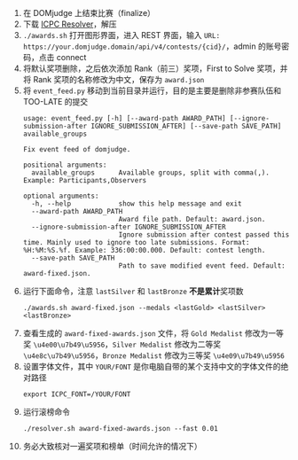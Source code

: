1. 在 DOMjudge 上结束比赛（finalize）
2. 下载 [ICPC Resolver](https://tools.icpc.global/resolver/)，解压
3. `./awards.sh` 打开图形界面，进入 REST 界面，输入 `URL: https://your.domjudge.domain/api/v4/contests/{cid}/`，admin 的账号密码，点击 connect
4. 将默认奖项删除，之后依次添加 Rank（前三）奖项，First to Solve 奖项，并将 Rank 奖项的名称修改为中文，保存为 `award.json`
5. 将 `event_feed.py` 移动到当前目录并运行，目的是主要是删除非参赛队伍和 TOO-LATE 的提交
   ```
   usage: event_feed.py [-h] [--award-path AWARD_PATH] [--ignore-submission-after IGNORE_SUBMISSION_AFTER] [--save-path SAVE_PATH] available_groups

   Fix event feed of domjudge.
   
   positional arguments:
     available_groups      Available groups, split with comma(,). Example: Participants,Observers
   
   optional arguments:
     -h, --help            show this help message and exit
     --award-path AWARD_PATH
                           Award file path. Default: award.json.
     --ignore-submission-after IGNORE_SUBMISSION_AFTER
                           Ignore submission after contest passed this time. Mainly used to ignore too late submissions. Format: %H:%M:%S.%f. Example: 336:00:00.000. Default: contest length.
     --save-path SAVE_PATH
                           Path to save modified event feed. Default: award-fixed.json.
   ```
6. 运行下面命令，注意 `lastSilver` 和 `lastBronze` **不是累计**奖项数
   ```shell
   ./awards.sh award-fixed.json --medals <lastGold> <lastSilver> <lastBronze>
   ```
7. 查看生成的 `award-fixed-awards.json` 文件，将 `Gold Medalist` 修改为一等奖 `\u4e00\u7b49\u5956`，`Silver Medalist` 修改为二等奖 `\u4e8c\u7b49\u5956`，`Bronze Medalist` 修改为三等奖 `\u4e09\u7b49\u5956`
8. 设置字体文件，其中 `YOUR/FONT` 是你电脑自带的某个支持中文的字体文件的绝对路径
   ```shell
   export ICPC_FONT=/YOUR/FONT
   ```
9. 运行滚榜命令
   ```shell
   ./resolver.sh award-fixed-awards.json --fast 0.01
   ```
10. 务必大致核对一遍奖项和榜单（时间允许的情况下）